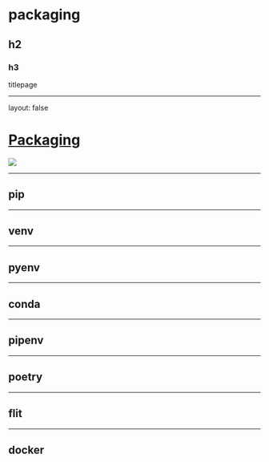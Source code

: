 # packaging

## h2

### h3

titlepage

---

layout: false

# [Packaging](Packaging)

<img class="centered" src="https://imgs.xkcd.com/comics/python_environment.png ">

---

## pip

---
## venv

---
## pyenv
---
## conda
---
## pipenv
---
## poetry
---
## flit
---
## docker
